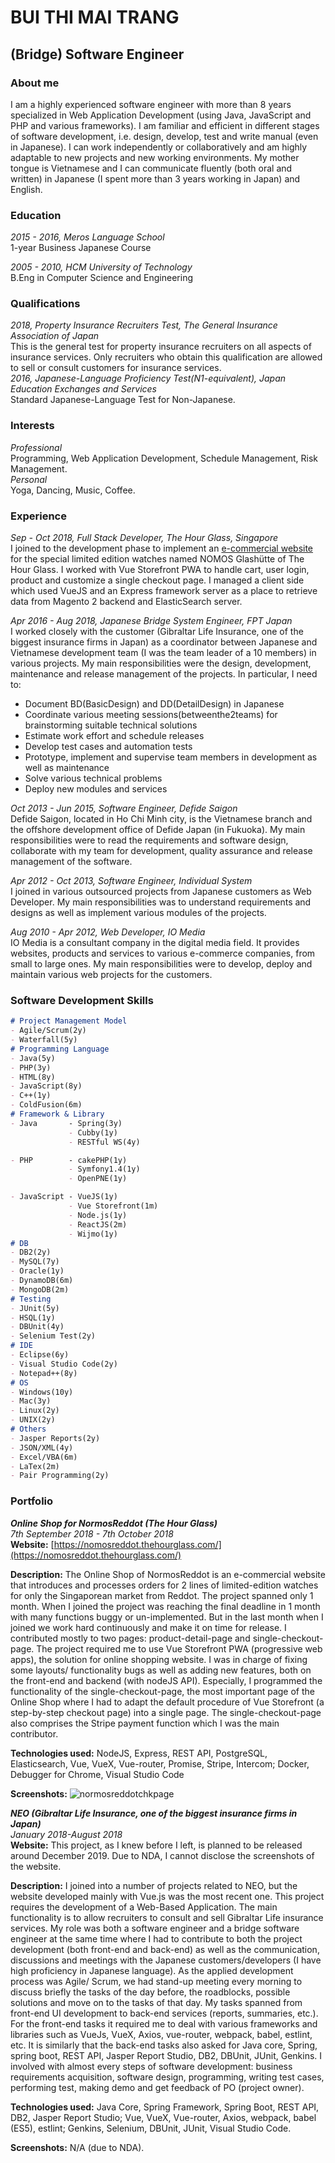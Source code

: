 # BUI THI MAI TRANG
## (Bridge) Software Engineer

### About me
I am a highly experienced software engineer with more than 8 years specialized in Web Application Development (using Java, JavaScript and PHP and various frameworks). I am familiar and efficient in different stages of software development, i.e. design, develop, test and write manual (even in Japanese). I can work independently or collaboratively and am highly adaptable to new projects and new working environments. My mother tongue is Vietnamese and I can communicate fluently (both oral and written) in Japanese (I spent more than 3 years working in Japan) and English.

### Education
_2015 - 2016, Meros Language School_  
1-year Business Japanese Course

_2005 - 2010, HCM University of Technology_  
B.Eng in Computer Science and Engineering

### Qualifications
_2018, Property Insurance Recruiters Test, The General Insurance Association of Japan_  
This is the general test for property insurance recruiters on all aspects of insurance services. Only recruiters who obtain this qualification are allowed to sell or consult customers for insurance services.  
_2016, Japanese-Language Proficiency Test(N1-equivalent), Japan Education Exchanges and Services_  
Standard Japanese-Language Test for Non-Japanese.

### Interests
_Professional_  
Programming, Web Application Development, Schedule Management, Risk Management.  
_Personal_  
Yoga, Dancing, Music, Coffee.

### Experience
_Sep - Oct 2018, Full Stack Developer, The Hour Glass, Singapore_  
I joined to the development phase to implement an [e-commercial website](https://nomosreddot.thehourglass.com) for the special limited edition watches named NOMOS Glashütte of The Hour Glass. I worked with Vue Storefront PWA to handle cart, user login, product and customize a single checkout page. I managed a client side which used VueJS and an Express framework server as a place to retrieve data from Magento 2 backend and ElasticSearch server.  

_Apr 2016 - Aug 2018, Japanese Bridge System Engineer, FPT Japan_  
I worked closely with the customer (Gibraltar Life Insurance, one of the biggest insurance firms in Japan) as a coordinator between Japanese and Vietnamese development team (I was the team leader of a 10 members) in various projects. My main responsibilities were the design, development, maintenance and release management of the projects. In particular, I need to:  
- Document BD(BasicDesign) and DD(DetailDesign) in Japanese
- Coordinate various meeting sessions(betweenthe2teams) for brainstorming suitable technical solutions
- Estimate work effort and schedule releases
- Develop test cases and automation tests
- Prototype, implement and supervise team members in development as well as maintenance
- Solve various technical problems
- Deploy new modules and services

_Oct 2013 - Jun 2015, Software Engineer, Defide Saigon_  
Defide Saigon, located in Ho Chi Minh city, is the Vietnamese branch and the offshore development office of Defide Japan (in Fukuoka). My main responsibilities were to read the requirements and software design, collaborate with my team for development, quality assurance and release management of the software.  

_Apr 2012 - Oct 2013, Software Engineer, Individual System_  
I joined in various outsourced projects from Japanese customers as Web Developer. My main responsibilities was to understand requirements and designs as well as implement various modules of the projects.  

_Aug 2010 - Apr 2012, Web Developer, IO Media_  
IO Media is a consultant company in the digital media field. It provides websites, products and services to various e-commerce companies, from small to large ones. My main responsibilities were to develop, deploy and maintain various web projects for the customers.  


### Software Development Skills
```markdown
# Project Management Model
- Agile/Scrum(2y)
- Waterfall(5y)
# Programming Language
- Java(5y)
- PHP(3y)
- HTML(8y)
- JavaScript(8y)
- C++(1y)
- ColdFusion(6m)
# Framework & Library
- Java       - Spring(3y)
             - Cubby(1y)
             - RESTful WS(4y)

- PHP        - cakePHP(1y)
             - Symfony1.4(1y)
             - OpenPNE(1y)

- JavaScript - VueJS(1y)
             - Vue Storefront(1m)
             - Node.js(1y)
             - ReactJS(2m)
             - Wijmo(1y)
# DB
- DB2(2y)
- MySQL(7y)
- Oracle(1y)
- DynamoDB(6m)
- MongoDB(2m)
# Testing
- JUnit(5y)
- HSQL(1y)
- DBUnit(4y)
- Selenium Test(2y)
# IDE
- Eclipse(6y)
- Visual Studio Code(2y)
- Notepad++(8y)
# OS
- Windows(10y)
- Mac(3y)
- Linux(2y)
- UNIX(2y)
# Others
- Jasper Reports(2y)
- JSON/XML(4y)
- Excel/VBA(6m)
- LaTex(2m)
- Pair Programming(2y)
```

### Portfolio
**_Online Shop for NormosReddot (The Hour Glass)_**  
_7th September 2018 - 7th October 2018_  
**Website:** [https://nomosreddot.thehourglass.com/](https://nomosreddot.thehourglass.com/)

**Description:** The Online Shop of NormosReddot is an e-commercial website that introduces and processes orders for 2 lines of limited-edition watches for only the Singaporean market from Reddot.
The project spanned only 1 month. When I joined the project was reaching the final deadline in 1 month with many functions buggy or un-implemented. But in the last month when I joined we work hard continuously and make it on time for release. 
I contributed mostly to two pages: product-detail-page and single-checkout-page.
The project required me to use Vue Storefront PWA (progressive web apps), the solution for online shopping website. 
I was in charge of fixing some layouts/ functionality bugs as well as adding new features, both on the front-end and backend (with nodeJS API).
Especially, I programmed the functionality of the single-checkout-page, the most important page of the Online Shop where I had to adapt the default procedure of Vue Storefront (a step-by-step checkout page) into a single page. The single-checkout-page also comprises the Stripe payment function which I was the main contributor.

**Technologies used:** NodeJS, Express, REST API, PostgreSQL, Elasticsearch, Vue, VueX, Vue-router, Promise, Stripe, Intercom; Docker, Debugger for Chrome, Visual Studio Code

**Screenshots:**
![normosreddotchkpage](/assets/img/normosreddotchkpage.png)

**_NEO (Gibraltar Life Insurance, one of the biggest insurance firms in Japan)_**  
_January 2018-August 2018_  
**Website:** This project, as I knew before I left, is planned to be released around December 2019. Due to NDA, I cannot disclose the screenshots of the website.

**Description:** I joined into a number of projects related to NEO, but the website developed mainly with Vue.js was the most recent one. This project requires the development of a Web-Based Application. The main functionality is to allow recruiters to consult and sell Gibraltar Life insurance services.
My role was both a software engineer and a bridge software engineer at the same time where I had to contribute to both the project development (both front-end and back-end) as well as the communication, discussions and meetings with the Japanese customers/developers (I have high proficiency in Japanese language).
As the applied development process was Agile/ Scrum, we had stand-up meeting every morning to discuss briefly the tasks of the day before, the roadblocks, possible solutions and move on to the tasks of that day. 
My tasks spanned from front-end UI development to back-end services (reports, summaries, etc.). 
For the front-end tasks it required me to deal with various frameworks and libraries such as VueJs, VueX, Axios, vue-router, webpack, babel, estlint, etc. It is similarly that the back-end tasks also asked for Java core, Spring, spring boot, REST API, Jasper Report Studio, DB2, DBUnit, JUnit, Genkins. 
I involved with almost every steps of software development: business requirements acquisition, software design, programming, writing test cases, performing test, making demo and get feedback of PO (project owner).

**Technologies used:** Java Core, Spring Framework, Spring Boot, REST API, DB2, Jasper Report Studio; Vue, VueX, Vue-router, Axios, webpack, babel (ES5), estlint; Genkins, Selenium, DBUnit, JUnit, Visual Studio Code.

**Screenshots:** N/A (due to NDA).